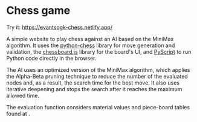 # Chess game

Try it: https://evantsogk-chess.netlify.app/

A simple website to play chess against an AI based on the MiniMax algorithm. It uses the [python-chess](https://python-chess.readthedocs.io/en/latest/) library for move generation and validation, the [chessboard.js](https://chessboardjs.com/) library for the board's UI, and [PyScript](https://pyscript.net/) to run Python code directly in the browser.

The AI uses an optimized version of the MiniMax algorithm, which applies the Alpha-Beta pruning technique to reduce the number of the evaluated nodes and, as a result, the search time for the best move. It also uses iterative deepening and stops the search after it reaches the maximum allowed time.

The evaluation function considers material values and piece-board tables found at [](https://www.chessprogramming.org/Simplified_Evaluation_Function).
